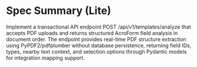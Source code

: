 # Spec Summary (Lite)

Implement a transactional API endpoint POST /api/v1/templates/analyze that accepts PDF uploads and returns structured AcroForm field analysis in document order. The endpoint provides real-time PDF structure extraction using PyPDF2/pdfplumber without database persistence, returning field IDs, types, nearby text context, and selection options through Pydantic models for integration mapping support.
